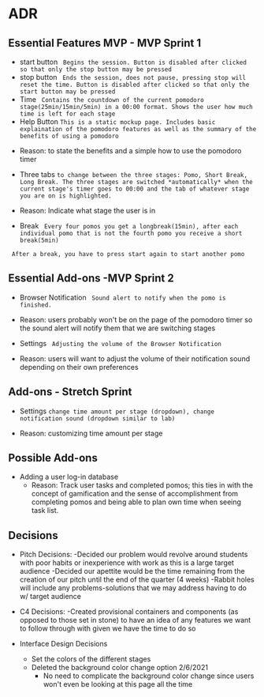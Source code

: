 # ADR


## Essential Features MVP - MVP Sprint 1
* start button 
  ``` Begins the session. Button is disabled after clicked so that only the stop button may be pressed``` 
* stop button
 ``` Ends the session, does not pause, pressing stop will reset the time. Button is disabled after clicked so that only the start button may be pressed```
* Time
 ``` Contains the countdown of the current pomodoro stage(25min/15min/5min) in a 00:00 format. Shows the user how much time is left for each stage```
* Help Button
 ``` This is a static mockup page. Includes basic explaination of the pomodoro features as well as the summary of the benefits of using a pomodoro ```
 - Reason: to state the benefits and a simple how to use the pomodoro timer
* Three tabs
 ``` to change between the three stages: Pomo, Short Break, Long Break. The three stages are switched *automatically* when the current stage's timer goes to 00:00 and the tab of whatever stage you are on is highlighted. ```
 - Reason: Indicate what stage the user is in
  * Break
 ``` Every four pomos you get a longbreak(15min), after each individual pomo that is not the fourth pomo you receive a short break(5min)```
 
 ``` After a break, you have to press start again to start another pomo```
 
 ## Essential Add-ons -MVP Sprint 2
 * Browser Notification
 ``` Sound alert to notify when the pomo is finished.```
 - Reason: users probably won't be on the page of the pomodoro timer so the sound alert will notify them that we are switching stages
 * Settings
 ``` Adjusting the volume of the Browser Notification```
  - Reason: users will want to adjust the volume of their notification sound depending on their own preferences
 
## Add-ons - Stretch Sprint
 * Settings
  ```change time amount per stage (dropdown), change notification sound (dropdown similar to lab)```
  - Reason: customizing time amount per stage 
  
## Possible Add-ons
  * Adding a user log-in database
    - Reason: Track user tasks and completed pomos; this ties in with the concept of gamification and the sense of accomplishment from completing pomos and being able to plan own time when seeing task list.
    
 
 ## Decisions
 * Pitch Decisions:
  -Decided our problem would revolve around students with poor habits or inexperience with work as this is a large target audience
  -Decided our apettite would be the time remaining from the creation of our pitch until the end of the quarter (4 weeks)
  -Rabbit holes will include any problems-solutions that we may address having to do w/ target audience

* C4 Decisions:
  -Created provisional containers and components (as opposed to those set in stone) to have an idea of any features we want to follow through with given we have the time to do so 
  
* Interface Design Decisions
   - Set the colors of the different stages
   - Deleted the background color change option 2/6/2021
     - No need to complicate the background color change since users won't even be looking at this page all the time
   
